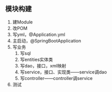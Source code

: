 

## 模块构建

1. 建Module
2. 改POM
3. 写yml，@Application.yml
4. 主启动，@SpringBootApplication
5. 写业务
   1. 写sql
   2. 写entities实体类
   3. 写dao，接口，xml映射
   4. 写service，接口、实现类——service调dao
   5. 写controller——controller调service
6. 测试

